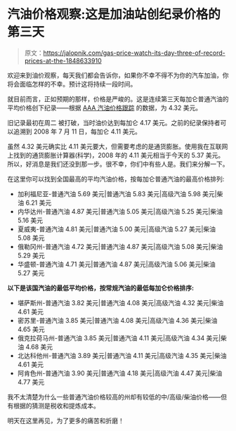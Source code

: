 # 汽油价格观察:这是加油站创纪录价格的第三天

> 原文：<https://jalopnik.com/gas-price-watch-its-day-three-of-record-prices-at-the-1848633910>

欢迎来到油价观察，每天我们都会告诉你，如果你不幸不得不为你的汽车加油，你将会面临怎样的不幸。预计这将持续一段时间。



就目前而言，正如预期的那样，价格是严峻的。这是连续第三天每加仑普通汽油的平均价格创下纪录——根据 [AAA 汽油价格跟踪](https://gasprices.aaa.com/state-gas-price-averages/) 的数据，为 4.32 美元。

旧记录最初在周二 被打破，当时油价达到每加仑 4.17 美元。之前的纪录保持者可以追溯到 2008 年 7 月 11 日，每加仑 4.11 美元。

虽然 4.32 美元确实比 4.11 美元要大，但需要考虑的是通货膨胀。使用我在互联网上找到的通货膨胀计算器(科学)，2008 年的 4.11 美元相当于今天的 5.37 美元。所以，好消息是我们还没到那一步。很不幸，你们中有些人是。我们来分解一下。

在这里你可以找到全国最高的平均汽油价格，按每加仑普通汽油的最高价格排列:

*   加利福尼亚-普通汽油 5.69 美元|普通汽油 5.83 美元|高级汽油 5.98 美元|柴油 6.21 美元
*   内华达州-普通汽油 4.87 美元|普通汽油 5.05 美元|高级汽油 5.25 美元|柴油 5.16 美元
*   夏威夷-普通汽油 4.81 美元|普通汽油 5.00 美元|高级汽油 5.27 美元|柴油 5.08 美元
*   俄勒冈州-普通汽油 4.72 美元|普通汽油 4.87 美元|高级汽油 5.08 美元|柴油 5.29 美元
*   华盛顿-普通汽油 4.71 美元|普通汽油 4.87 美元|高级汽油 5.06 美元|柴油 5.27 美元

**以下是该国汽油的最低平均价格，按常规汽油的最低每加仑价格排序:**

*   堪萨斯州-普通汽油 3.82 美元|普通汽油 4.08 美元|高级汽油 4.32 美元|柴油 4.61 美元
*   密苏里-普通汽油 3.85 美元|普通汽油 4.08 美元|高级汽油 4.36 美元|柴油 4.65 美元
*   俄克拉荷马州-普通汽油 3.85 美元|普通汽油 4.11 美元|高级汽油 4.34 美元|柴油 4.68 美元
*   北达科他州-普通汽油 3.89 美元|普通汽油 4.11 美元|高级汽油 4.35 美元|柴油 4.61 美元
*   阿肯色州-普通汽油 3.90 美元|普通汽油 4.18 美元|高级汽油 4.47 美元|柴油 4.77 美元

我不太清楚为什么一些普通汽油价格较高的州却有较低的中/高级/柴油价格——但有根据的猜测是税收和提炼成本。

明天在这里再见，为了更多的痛苦和折磨！